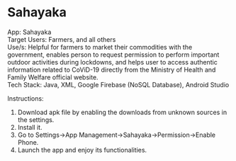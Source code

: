 # Sahayaka
App: Sahayaka<br>
Target Users: Farmers, and all others<br>
Use/s: Helpful for farmers to market their commodities with the government, enables person to request permission to perform important outdoor activities during lockdowns, and helps user to access authentic information related to CoViD-19 directly from the Ministry of Health and Family Welfare official website.<br>
Tech Stack: Java, XML, Google Firebase (NoSQL Database), Android Studio<br>





Instructions:<br>
1) Download apk file by enabling the downloads from unknown sources in the settings.<br>
2) Install it.<br>
3) Go to Settings->App Management->Sahayaka->Permission->Enable Phone.<br>
4) Launch the app and enjoy its functionalities.  

